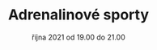 ---
sessionNumber: 85
title: Adrenalinové sporty
shortTitle: Adrenalinové sporty
lecturers: Jakub Balada, Tomáš Brejla, Dominik Staněk
date: 05. října 2021 od 19.00 do 21.00
address: Loft N8, Nekázanka 8, Praha 1
mapLink: https://zive.tv/topmonks-caffe/
link: https://www.meetup.com/TopMonks-Caffe/events/281139148/
picture: posters/2021-10-05.png
presentationLink:
videoLink:
---